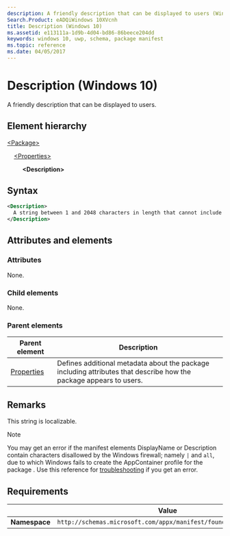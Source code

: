 ```yaml
---
description: A friendly description that can be displayed to users (Windows 10).
Search.Product: eADQiWindows 10XVcnh
title: Description (Windows 10)
ms.assetid: e113111a-1d9b-4d04-bd86-86beece204dd
keywords: windows 10, uwp, schema, package manifest
ms.topic: reference
ms.date: 04/05/2017
---
```


# Description (Windows 10)

A friendly description that can be displayed to users.

## Element hierarchy

[\<Package\>](element-package.md)

&nbsp;&nbsp;&nbsp;&nbsp;[\<Properties\>](element-properties.md)

&nbsp;&nbsp;&nbsp;&nbsp; &nbsp;&nbsp;&nbsp;&nbsp;**\<Description\>**

## Syntax

```xml
<Description>
  A string between 1 and 2048 characters in length that cannot include characters such as tabs, carriage returns, and line feeds.
</Description>
```

## Attributes and elements

### Attributes

None.

### Child elements

None.

### Parent elements

| Parent element | Description |
|-|-|
| [Properties](element-properties.md) | Defines additional metadata about the package including attributes that describe how the package appears to users. |

## Remarks

This string is localizable.

> [!NOTE]
> You may get an error if the manifest elements DisplayName or Description contain characters disallowed by the Windows firewall; namely `|` and `all`, due to which Windows fails to create the AppContainer profile for the package . Use this reference for [troubleshooting](/windows/win32/appxpkg/troubleshooting) if you get an error.

## Requirements

|   | Value  |
|--|--|
| **Namespace** | `http://schemas.microsoft.com/appx/manifest/foundation/windows10` |
